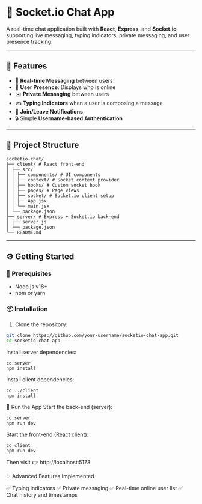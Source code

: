 # 🧠 Socket.io Chat App

A real-time chat application built with **React**, **Express**, and **Socket.io**, supporting live messaging, typing indicators, private messaging, and user presence tracking.

---

## 🚀 Features

- 🔁 **Real-time Messaging** between users
- 👤 **User Presence**: Displays who is online
- ✉️ **Private Messaging** between users
- ✍️ **Typing Indicators** when a user is composing a message
- 📢 **Join/Leave Notifications**
- 🔒 Simple **Username-based Authentication**

---

## 📁 Project Structure

```
socketio-chat/
├── client/ # React front-end
│ ├── src/
│ │ ├── components/ # UI components
│ │ ├── context/ # Socket context provider
│ │ ├── hooks/ # Custom socket hook
│ │ ├── pages/ # Page views
│ │ ├── socket/ # Socket.io client setup
│ │ ├── App.jsx
│ │ └── main.jsx
│ └── package.json
├── server/ # Express + Socket.io back-end
│ ├── server.js
│ └── package.json
└── README.md
```


---

## ⚙️ Getting Started

### 🧱 Prerequisites

- Node.js v18+
- npm or yarn

### 📦 Installation

1. Clone the repository:

```bash
git clone https://github.com/your-username/socketio-chat-app.git
cd socketio-chat-app
```
Install server dependencies: 
```
cd server
npm install
```

Install client dependencies:
```
cd ../client
npm install
```
🧪 Run the App
Start the back-end (server):

```
cd server
npm run dev
```

Start the front-end (React client):
```
cd client
npm run dev
```
Then visit 👉 http://localhost:5173

✨ Advanced Features Implemented

✅ Typing indicators
✅ Private messaging
✅ Real-time online user list
✅ Chat history and timestamps
